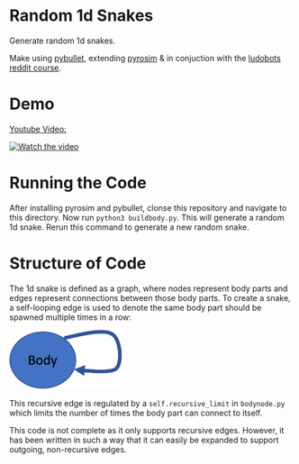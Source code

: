 # Random 1d Snakes

Generate random 1d snakes.

Make using [pybullet](https://pybullet.org/wordpress/index.php/forum-2/), extending [pyrosim](https://github.com/jbongard/pyrosim) & in conjuction with the [ludobots reddit course](https://www.reddit.com/r/ludobots/wiki/installation/).

# Demo

[Youtube Video:](https://youtu.be/iytX9XCzkNo)

[![Watch the video](https://img.youtube.com/vi/iytX9XCzkNo/hqdefault.jpg)](https://youtu.be/iytX9XCzkNo)

# Running the Code

After installing pyrosim and pybullet, clonse this repository and navigate to this directory. Now run `python3 buildbody.py`. This will generate a random 1d snake. Rerun this command to generate a new random snake.

# Structure of Code

The 1d snake is defined as a graph, where nodes represent body parts and edges represent connections between those body parts. To create a snake, a self-looping edge is used to denote the same body part should be spawned multiple times in a row:

<img src="images/Picture1.png" width="200">

This recursive edge is regulated by a `self.recursive_limit` in `bodynode.py` which limits the number of times the body part can connect to itself.

This code is not complete as it only supports recursive edges. However, it has been written in such a way that it can easily be expanded to support outgoing, non-recursive edges.
